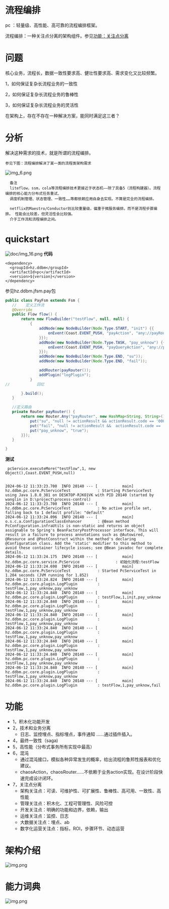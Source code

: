 # 流程编排

pc    ：轻量级、高性能、高可靠的流程编排框架。

流程编排：一种关注点分离的架构组件。参见[功能：关注点分离](#功能)

# 问题

核心业务，流程长，数据一致性要求高、健壮性要求高、需求变化又比较频繁。

1，如何保证复杂长流程业务的一致性

2，如何保证复杂长流程业务的鲁棒性

3，如何保证复杂长流程业务的灵活性

在架构上，存在不存在一种解决方案，能同时满足这三者？

# 分析

解决这种需求的技术，就是所谓的流程编排。

    参见下图：流程编排解决了某一类的流程类架构需求

![img_6.png](doc/img_6.png)
   
      备注
      liteflow，ssm，cola等流程编排技术更接近于状态机——除了具备5（流程构建器）。流程编排的核心能力分布式任务重试、
      调度机制管理、状态管理、一致性……等都依赖应用自身去实现。不算是完全的流程编排。
      
      netflix的Maestro/Conductor则比较重量级，偏重于微服务编排。而不是流程步骤编排。 性能会比较差，但灵活性会比较强。
      介于工作流和流程编排之间。

# quickstart

![doc/img_16.png](doc/img_16.png)
**代码**

    <dependency>
      <groupId>hz.ddbm</groupId>
      <artifactId>pc</artifactId> 
      <version>${version}</version>
    </dependency>

参见hz.ddbm.jfsm.pay包

 ```java
 public class PayFsm extends Fsm {
    //    定义工作流
    @Override
    public Flow flow() {
        return new FlowBuilder("testFlow", null, null) {
            {
                addNode(new NodeBuilder(Node.Type.START, "init") {{
                    onEvent(Coast.EVENT_PUSH, "payAction", "any://payRouter", "pay_unknow", "true");
                }});
                addNode(new NodeBuilder(Node.Type.TASK, "pay_unknow") {{
                    onEvent(Coast.EVENT_PUSH, "payQueryAction", "any://payRouter");
                }});
                addNode(new NodeBuilder(Node.Type.END, "su"));
                addNode(new NodeBuilder(Node.Type.END, "fail"));

                addRouter(payRouter());
                addPlugin("logPlugin");
            }
//            回忆

        }.build();
    }

    //定义路由
    private Router payRouter() {
        return new Router.Any("payRouter", new HashMap<String, String>() {{
            put("su", "null != actionResult && actionResult.code == '0000'");
            put("fail", "null != actionResult &&  actionResult.code == '0001'");
            put("pay_unknow", "true");
        }});
    }

}
 ```

**测试**

     pcService.executeMore("testFlow",1, new Object(),Coast.EVENT_PUSH,null)


    2024-06-12 11:33:23.700  INFO 20140 --- [           main] hz.ddbm.pc.core.PcServiceTest            : Starting PcServiceTest using Java 1.8.0_381 on DESKTOP-RJKO1VK with PID 20140 (started by wanglin in D:\project\process-control)
    2024-06-12 11:33:23.700  INFO 20140 --- [           main] hz.ddbm.pc.core.PcServiceTest            : No active profile set, falling back to 1 default profile: "default"
    2024-06-12 11:33:24.096  INFO 20140 --- [           main] o.s.c.a.ConfigurationClassEnhancer       : @Bean method PcConfiguration.infraUtils is non-static and returns an object assignable to Spring's BeanFactoryPostProcessor interface. This will result in a failure to process annotations such as @Autowired, @Resource and @PostConstruct within the method's declaring @Configuration class. Add the 'static' modifier to this method to avoid these container lifecycle issues; see @Bean javadoc for complete details.
    2024-06-12 11:33:24.175  INFO 20140 --- [           main] hz.ddbm.pc.core.service.PcService                : 初始化流程:testFlow
    2024-06-12 11:33:24.698  INFO 20140 --- [           main] hz.ddbm.pc.core.PcServiceTest            : Started PcServiceTest in 1.204 seconds (JVM running for 1.852)
    2024-06-12 11:33:24.824  INFO 20140 --- [           main] hz.ddbm.pc.core.plugin.LogPlugin         : testFlow,1,pay_unknow,pay_unknow
    2024-06-12 11:33:24.840  INFO 20140 --- [           main] hz.ddbm.pc.core.plugin.LogPlugin         : testFlow,1,init,pay_unknow
    2024-06-12 11:33:24.840  INFO 20140 --- [           main] hz.ddbm.pc.core.plugin.LogPlugin         : testFlow,1,pay_unknow,pay_unknow
    2024-06-12 11:33:24.840  INFO 20140 --- [           main] hz.ddbm.pc.core.plugin.LogPlugin         : testFlow,1,pay_unknow,pay_unknow
    2024-06-12 11:33:24.840  INFO 20140 --- [           main] hz.ddbm.pc.core.plugin.LogPlugin         : testFlow,1,pay_unknow,pay_unknow
    2024-06-12 11:33:24.840  INFO 20140 --- [           main] hz.ddbm.pc.core.plugin.LogPlugin         : testFlow,1,pay_unknow,pay_unknow
    2024-06-12 11:33:24.840  INFO 20140 --- [           main] hz.ddbm.pc.core.plugin.LogPlugin         : testFlow,1,pay_unknow,pay_unknow
    2024-06-12 11:33:24.840  INFO 20140 --- [           main] hz.ddbm.pc.core.plugin.LogPlugin         : testFlow,1,pay_unknow,pay_unknow
    2024-06-12 11:33:24.840  INFO 20140 --- [           main] hz.ddbm.pc.core.plugin.LogPlugin         : testFlow,1,pay_unknow,fail

# 功能

* 1，积木化功能开发
* 2，技术和业务分离
    * 日志、监控埋点、指标埋点，事件通知 ……通过插件插入。
* 4，最终一致性（saga)
* 5，高性能（分布式事务所有实现中最高）
* 6，混沌
    * 通过混沌接口，模拟各种异常发生的概率，给出流程的鲁邦性报表和优化建议。
    * chaosAction，chaosRouter……不依赖于业务action实现。在设计阶段快速完成设计闭环。
* 7，关注点分离
    * 架构关注点：可读、可维护性、可扩展性、鲁棒性、高可用、一致性、高性能
    * 管理关注点：积木化、工程可管理性、风险可控
    * 开发关注点：明确的功能和边界，依赖，输出
    * 运维关注点：监控、日志
    * 大数据关注点：埋点、ab
    * 数字化运营关注点：指标，ROI，步骤环节、动态运营

# 架构介绍

![img.png](doc/img13.png)

# 能力词典

![img.png](doc/img.png)



 

 



 





